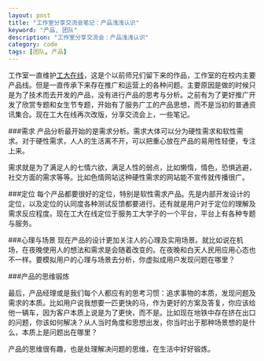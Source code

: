 ```yaml
---
layout: post
title: "工作室分享交流会笔记：产品浅浅认识"
keyword: "产品, 团队"
description: "工作室分享交流会：产品浅浅认识"
category: code
tags: [团队, 产品]
---
```


工作室一直维护[工大在线](http://www.gdutonline.com "工大在线")，这是个以前师兄们留下来的作品，工作室的在校内主要产品线。但是一直传承下来存在推广和运营上的各种问题。主要原因是做的时候只是为了技术而去开发的产品，没有进行产品的思考与分析。之前有为了更好推广开发了欣赏专题和女生节专题，开始有了服务广工的产品思想，而不是当初的普通资讯集合。现在工大在线再次改版，分享交流会上，一些笔记。

###需求
产品分析最开始的是需求分析。需求大体可以分为硬性需求和软性需求。对于硬性需求，人人的生活离不开，可以把重心放在产品的易用性轻便，专注上来。

需求就是为了满足人的七情六欲，满足人性的弱点，比如懒惰，情色，恐惧逃避，社交方面的需求等等。比如色情网站这种硬性需求的网站能不宣传就传播很广。

###定位
每个产品都要很好的定位，特别是软性需求产品。先是内部开发设计的定位，以及定位的认同度各种测试反馈都要进行。还有就是用户对于定位的理解及需求反应程度。现在工大在线定位于服务工大学子的一个平台，平台上有各种专题与服务。

###心理与场景
现在产品的设计更加关注人的心理及实用场景。就比如说在机场，在夜晚使用人的想法和需求是会随着改变的。在夜晚和白天人民用应用心态也不一样。要模拟用户的心理与场景去分析，你虚拟成用户发现问题在哪里？

###产品的思维锻炼

最后，产品经理或是我们每个人都应有的思考习惯：追求事物的本质，发现问题及需求的本质。比如用户说我想要一匹更快的马，作为更好的方案及答复，你应该给他一辆车，因为客户本质上说是为了更快，而不是。比如现在地铁中存在挤在出口的问题，你该如何解决？从人当时角度和思想出发，你当时出于那种场景想的是什么，本质上是问题出在哪里？

产品的思维很有趣，也是处理解决问题的思维，在生活中好好锻炼。